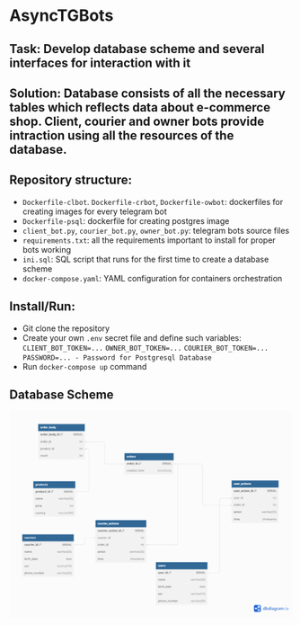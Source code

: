 # AsyncTGBots
## Task: Develop database scheme and several interfaces for interaction with it
## Solution: Database consists of all the necessary tables which reflects data about e-commerce shop. Client, courier and owner bots provide intraction using all the resources of the database.
## Repository structure:
* ```Dockerfile-clbot```. ```Dockerfile-crbot```, ```Dockerfile-owbot```: dockerfiles for creating images for every telegram bot
* ```Dockerfile-psql```: dockerfile for creating postgres image
* ```client_bot.py```, ```courier_bot.py```, ```owner_bot.py```: telegram bots source files
* ```requirements.txt```: all the requirements important to install for proper bots working
* ```ini.sql```: SQL script that runs for the first time to create a database scheme
* ```docker-compose.yaml```: YAML configuration for containers orchestration
## Install/Run: 
* Git clone the repository
* Create your own ```.env``` secret file and define such variables: ```CLIENT_BOT_TOKEN=...``` ```OWNER_BOT_TOKEN=...``` ```COURIER_BOT_TOKEN=...``` ```PASSWORD=... - Password for Postgresql Database```
* Run ```docker-compose up``` command
## Database Scheme
![DBScheme](/assets/ShopDBscheme.png)
